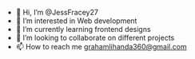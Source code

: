 - 👋 Hi, I’m @JessFracey27
- 👀 I’m interested in Web development
- 🌱 I’m currently learning frontend designs
- 💞️ I’m looking to collaborate on different projects
- 📫 How to reach me grahamlihanda360@gmail.com

<!---
JessFracey27/JessFracey27 is a ✨ special ✨ repository because its `README.md` (this file) appears on your GitHub profile.
You can click the Preview link to take a look at your changes.
--->
